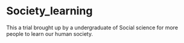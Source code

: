 # Society_learning
This a trial brought up by a undergraduate of Social science  for more people to learn our human society.
